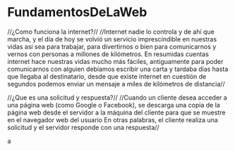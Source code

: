 # FundamentosDeLaWeb

//¿Como funciona la internet?//
//Internet nadie lo controla y de ahí que marcha, y el día de hoy se volvió un servicio imprescindible en nuestras vidas así sea para trabajar, para divertirnos o bien para comunicarnos y vernos con personas a millones de kilómetros. En resumidas cuentas internet hace nuestras vidas mucho más fáciles, antiguamente para poder comunicarnos con alguien debíamos escribir una carta y tardaba días hasta que llegaba al destinatario, desde que existe internet en cuestión de segundos podemos enviar un mensaje a miles de kilómetros de distancia//

//¿Que es una solicitud y respuesta?//
//Cuando un cliente desea acceder a una página web (como Google o Facebook), se descarga una copia de la página web desde el servidor a la máquina del cliente para que se muestre en el navegador web del usuario
En otras palabras, el cliente realiza una solicitud y el servidor responde con una respuesta//

a